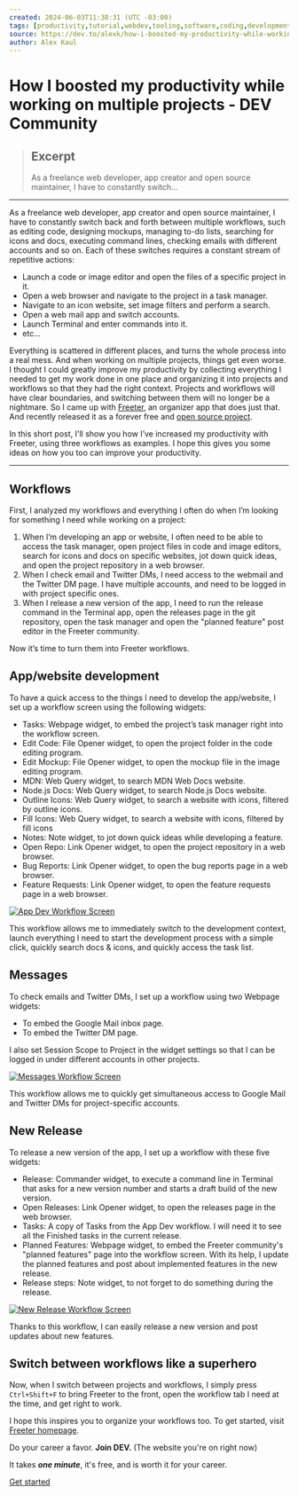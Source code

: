 ```yaml
---
created: 2024-06-03T11:38:31 (UTC -03:00)
tags: [productivity,tutorial,webdev,tooling,software,coding,development,engineering,inclusive,community]
source: https://dev.to/alexk/how-i-boosted-my-productivity-while-working-on-multiple-projects-3h71?ref=dailydev
author: Alex Kaul
---
```


# How I boosted my productivity while working on multiple projects - DEV Community

> ## Excerpt
> As a freelance web developer, app creator and open source maintainer, I have to constantly switch...

---
As a freelance web developer, app creator and open source maintainer, I have to constantly switch back and forth between multiple workflows, such as editing code, designing mockups, managing to-do lists, searching for icons and docs, executing command lines, checking emails with different accounts and so on. Each of these switches requires a constant stream of repetitive actions:

-   Launch a code or image editor and open the files of a specific project in it.
-   Open a web browser and navigate to the project in a task manager.
-   Navigate to an icon website, set image filters and perform a search.
-   Open a web mail app and switch accounts.
-   Launch Terminal and enter commands into it.
-   etc…

Everything is scattered in different places, and turns the whole process into a real mess. And when working on multiple projects, things get even worse. I thought I could greatly improve my productivity by collecting everything I needed to get my work done in one place and organizing it into projects and workflows so that they had the right context. Projects and workflows will have clear boundaries, and switching between them will no longer be a nightmare. So I came up with [Freeter](https://freeter.io/?ref=devto), an organizer app that does just that. And recently released it as a forever free and [open source project](https://github.com/FreeterApp/Freeter).

In this short post, I'll show you how I’ve increased my productivity with Freeter, using three workflows as examples. I hope this gives you some ideas on how you too can improve your productivity.

___

## [](https://dev.to/alexk/how-i-boosted-my-productivity-while-working-on-multiple-projects-3h71?ref=dailydev#workflows)Workflows

First, I analyzed my workflows and everything I often do when I’m looking for something I need while working on a project:

1.  When I’m developing an app or website, I often need to be able to access the task manager, open project files in code and image editors, search for icons and docs on specific websites, jot down quick ideas, and open the project repository in a web browser.
2.  When I check email and Twitter DMs, I need access to the webmail and the Twitter DM page. I have multiple accounts, and need to be logged in with project specific ones.
3.  When I release a new version of the app, I need to run the release command in the Terminal app, open the releases page in the git repository, open the task manager and open the "planned feature" post editor in the Freeter community.

Now it’s time to turn them into Freeter workflows.

## [](https://dev.to/alexk/how-i-boosted-my-productivity-while-working-on-multiple-projects-3h71?ref=dailydev#appwebsite-development)App/website development

To have a quick access to the things I need to develop the app/website, I set up a workflow screen using the following widgets:

-   Tasks: Webpage widget, to embed the project’s task manager right into the workflow screen.
-   Edit Code: File Opener widget, to open the project folder in the code editing program.
-   Edit Mockup: File Opener widget, to open the mockup file in the image editing program.
-   MDN: Web Query widget, to search MDN Web Docs website.
-   Node.js Docs: Web Query widget, to search Node.js Docs website.
-   Outline Icons: Web Query widget, to search a website with icons, filtered by outline icons.
-   Fill Icons: Web Query widget, to search a website with icons, filtered by fill icons
-   Notes: Note widget, to jot down quick ideas while developing a feature.
-   Open Repo: Link Opener widget, to open the project repository in a web browser.
-   Bug Reports: Link Opener widget, to open the bug reports page in a web browser.
-   Feature Requests: Link Opener widget, to open the feature requests page in a web browser.

[![App Dev Workflow Screen](https://media.dev.to/cdn-cgi/image/width=800%2Cheight=%2Cfit=scale-down%2Cgravity=auto%2Cformat=auto/https%3A%2F%2Fdev-to-uploads.s3.amazonaws.com%2Fuploads%2Farticles%2F8c0ay12255rcfctnvbb1.png)](https://media.dev.to/cdn-cgi/image/width=800%2Cheight=%2Cfit=scale-down%2Cgravity=auto%2Cformat=auto/https%3A%2F%2Fdev-to-uploads.s3.amazonaws.com%2Fuploads%2Farticles%2F8c0ay12255rcfctnvbb1.png)

This workflow allows me to immediately switch to the development context, launch everything I need to start the development process with a simple click, quickly search docs & icons, and quickly access the task list.

## [](https://dev.to/alexk/how-i-boosted-my-productivity-while-working-on-multiple-projects-3h71?ref=dailydev#messages)Messages

To check emails and Twitter DMs, I set up a workflow using two Webpage widgets:

-   To embed the Google Mail inbox page.
-   To embed the Twitter DM page.

I also set Session Scope to Project in the widget settings so that I can be logged in under different accounts in other projects.

[![Messages Workflow Screen](https://media.dev.to/cdn-cgi/image/width=800%2Cheight=%2Cfit=scale-down%2Cgravity=auto%2Cformat=auto/https%3A%2F%2Fdev-to-uploads.s3.amazonaws.com%2Fuploads%2Farticles%2Fpz09rm70xn2rg5bog0z1.png)](https://media.dev.to/cdn-cgi/image/width=800%2Cheight=%2Cfit=scale-down%2Cgravity=auto%2Cformat=auto/https%3A%2F%2Fdev-to-uploads.s3.amazonaws.com%2Fuploads%2Farticles%2Fpz09rm70xn2rg5bog0z1.png)

This workflow allows me to quickly get simultaneous access to Google Mail and Twitter DMs for project-specific accounts.

## [](https://dev.to/alexk/how-i-boosted-my-productivity-while-working-on-multiple-projects-3h71?ref=dailydev#new-release)New Release

To release a new version of the app, I set up a workflow with these five widgets:

-   Release: Commander widget, to execute a command line in Terminal that asks for a new version number and starts a draft build of the new version.
-   Open Releases: Link Opener widget, to open the releases page in the web browser.
-   Tasks: A copy of Tasks from the App Dev workflow. I will need it to see all the Finished tasks in the current release.
-   Planned Features: Webpage widget, to embed the Freeter community's "planned features" page into the workflow screen. With its help, I update the planned features and post about implemented features in the new release.
-   Release steps: Note widget, to not forget to do something during the release.

[![New Release Workflow Screen](https://media.dev.to/cdn-cgi/image/width=800%2Cheight=%2Cfit=scale-down%2Cgravity=auto%2Cformat=auto/https%3A%2F%2Fdev-to-uploads.s3.amazonaws.com%2Fuploads%2Farticles%2F96t0ka8kxlrcqzo4yonu.png)](https://media.dev.to/cdn-cgi/image/width=800%2Cheight=%2Cfit=scale-down%2Cgravity=auto%2Cformat=auto/https%3A%2F%2Fdev-to-uploads.s3.amazonaws.com%2Fuploads%2Farticles%2F96t0ka8kxlrcqzo4yonu.png)

Thanks to this workflow, I can easily release a new version and post updates about new features.

## [](https://dev.to/alexk/how-i-boosted-my-productivity-while-working-on-multiple-projects-3h71?ref=dailydev#switch-between-workflows-like-a-superhero)Switch between workflows like a superhero

Now, when I switch between projects and workflows, I simply press `Ctrl+Shift+F` to bring Freeter to the front, open the workflow tab I need at the time, and get right to work.

I hope this inspires you to organize your workflows too. To get started, visit [Freeter homepage](https://freeter.io/?ref=devto).

Do your career a favor. **Join DEV.** (The website you're on right now)

It takes **_one minute_**, it's free, and is worth it for your career.

[Get started](https://dev.to/enter?state=new-user)
